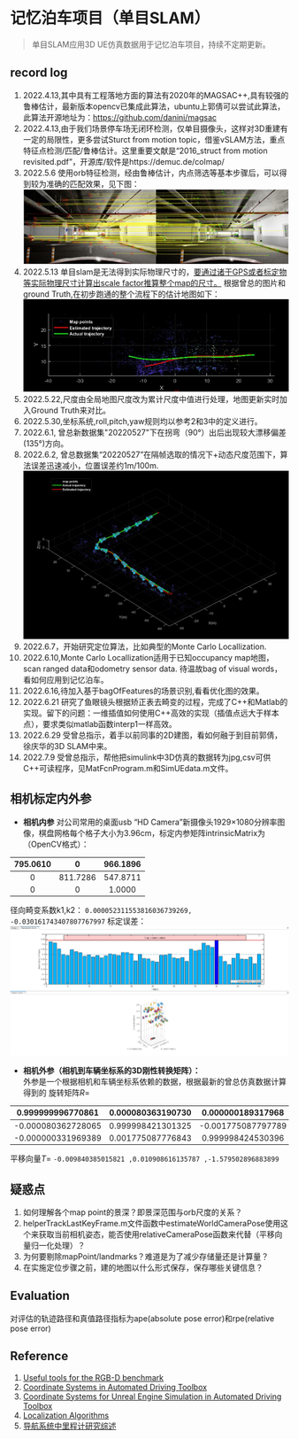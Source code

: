 # 记忆泊车项目（单目SLAM）

> 单目SLAM应用3D UE仿真数据用于记忆泊车项目，持续不定期更新。

## record log
1. 2022.4.13,其中具有工程落地方面的算法有2020年的MAGSAC++,具有较强的鲁棒估计，最新版本opencv已集成此算法，ubuntu上郭倩可以尝试此算法，此算法开源地址为：https://github.com/danini/magsac <br>
1. 2022.4.13,由于我们场景停车场无闭环检测，仅单目摄像头，这样对3D重建有一定的局限性，更多尝试Sturct from motion topic，借鉴vSLAM方法，重点特征点检测/匹配/鲁棒估计。这里重要文献是“2016_struct from motion revisited.pdf”，开源库/软件是https://demuc.de/colmap/ 
1. 2022.5.6 
使用orb特征检测，经由鲁棒估计，内点筛选等基本步骤后，可以得到较为准确的匹配效果，见下图：<br>
![orb-match](images/orb_match.jpg)<br>
1. 2022.5.13
单目slam是无法得到实际物理尺寸的，[要通过诸于GPS或者标定物等实际物理尺寸计算出scale factor推算整个map的尺寸。](https://robotics.stackexchange.com/questions/22192/scale-factor-of-monocular-slam-simultaneous-localization-and-mapping)
根据曾总的图片和ground Truth,在初步跑通的整个流程下的估计地图如下：<br>
![orb-slam2](images/orb-slam2.jpg)<br>
1. 2022.5.22,尺度由全局地图尺度改为累计尺度中值进行处理，地图更新实时加入Ground Truth来对比。
1. 2022.5.30,坐标系统,roll,pitch,yaw规则均以参考2和3中的定义进行。
1. 2022.6.1, 曾总新数据集"20220527"下在拐弯（90°）出后出现较大漂移偏差(135°)方向。
1. 2022.6.2, 曾总数据集“20220527”在隔帧选取的情况下+动态尺度范围下，算法误差迅速减小，位置误差约1m/100m.
![orb-map](images/sim20220607.jpg)<br>
1. 2022.6.7，开始研究定位算法，比如典型的Monte Carlo Locallization.
1. 2022.6.10,Monte Carlo Locallization适用于已知occupancy map地图，scan ranged data和odometry sensor data. 待温故bag of visual words，看如何应用到记忆泊车。
1. 2022.6.16,待加入基于bagOfFeatures的场景识别,看看优化图的效果。
1. 2022.6.21 研究了鱼眼镜头根据矫正表去畸变的过程，完成了C++和Matlab的实现。留下的问题：一维插值如何使用C++高效的实现（插值点远大于样本点），要求类似matlab函数interp1一样高效。
1. 2022.6.29 受曾总指示，着手以前同事的2D建图，看如何融于到目前郭倩，徐庆华的3D SLAM中来。
1. 2022.7.9 受曾总指示，帮他把simulink中3D仿真的数据转为jpg,csv可供C++可读程序，见MatFcnProgram.m和SimUEdata.m文件。


## 相机标定内外参
- **相机内参**
 对公司常用的桌面usb “HD Camera”新摄像头1929×1080分辨率图像，棋盘网格每个格子大小为3.96cm，标定内参矩阵intrinsicMatrix为（OpenCV格式）：<br>

| 795.0610     | 0 | 966.1896    |
| :----:       |    :----:   |   :----: |
| 0      | 811.7286      | 547.8711   |
| 0   | 0        | 1.0000      |

径向畸变系数k1,k2：
`0.000052311553816036739269, -0.030161743407807767997`
标定误差：<br>
![img](images/calib.jpg)

- **相机外参（相机到车辆坐标系的3D刚性转换矩阵）：**<br>
外参是一个根据相机和车辆坐标系依赖的数据，根据最新的曾总仿真数据计算得到的
旋转矩阵$R=$

|0.999999996770861 |  0.000080363190730 |  0.000000189317968 |
| :----:       |    :----:   |   :----: |
|-0.000080362728065 |   0.999998421301325 |  -0.001775087797789|
|-0.000000331969389 |   0.001775087776843 |   0.999998424530396|

平移向量$T=$
`-0.009840385015821 ,0.010908616135787 ,-1.579502896883899`

## 疑惑点
1. 如何理解各个map point的景深？即景深范围与orb尺度的关系？
1. helperTrackLastKeyFrame.m文件函数中estimateWorldCameraPose使用这个来获取当前相机姿态，能否使用relativeCameraPose函数来代替（平移向量归一化处理）？
1. 为何要剔除mapPoint/landmarks？难道是为了减少存储量还是计算量？
1. 在实施定位步骤之前，建的地图以什么形式保存，保存哪些关键信息？

## Evaluation
对评估的轨迹路径和真值路径指标为ape(absolute pose error)和rpe(relative pose error)

## Reference
1. [Useful tools for the RGB-D benchmark](https://vision.in.tum.de/data/datasets/rgbd-dataset/tools)<br>
1. [Coordinate Systems in Automated Driving Toolbox](https://ww2.mathworks.cn/help/driving/ug/coordinate-systems.html)<br>
1. [Coordinate Systems for Unreal Engine Simulation in Automated Driving Toolbox](https://ww2.mathworks.cn/help/driving/ug/coordinate-systems-for-3d-simulation-in-automated-driving-toolbox.html)
1. [Localization Algorithms](https://ww2.mathworks.cn/help/nav/localization-algorithms.html)
1. [导航系统中里程计研究综述](https://cloud.tencent.com/developer/article/1812407)
